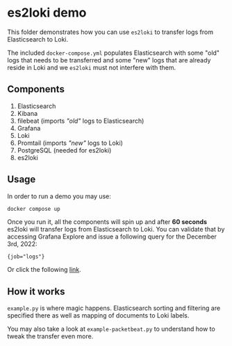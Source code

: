 # es2loki demo

This folder demonstrates how you can use `es2loki` to transfer logs from
Elasticsearch to Loki.

The included `docker-compose.yml` populates Elasticsearch with some "old" logs
that needs to be transferred and some "new" logs that are already reside in
Loki and we `es2loki` must not interfere with them.

## Components

1. Elasticsearch
2. Kibana
3. filebeat (imports _"old"_ logs to Elasticsearch)
4. Grafana
5. Loki
6. Promtail (imports _"new"_ logs to Loki)
7. PostgreSQL (needed for es2loki)
8. es2loki

## Usage

In order to run a demo you may use:
```bash
docker compose up
```

Once you run it, all the components will spin up and after **60 seconds** es2loki
will transfer logs from Elasticsearch to Loki. You can validate that by
accessing Grafana Explore and issue a following query for the December 3rd, 2022:
```
{job="logs"}
```
Or click the following [link](http://localhost:3000/explore?orgId=1&left=%7B%22datasource%22:%22P8E80F9AEF21F6940%22,%22queries%22:%5B%7B%22refId%22:%22A%22,%22datasource%22:%7B%22type%22:%22loki%22,%22uid%22:%22P8E80F9AEF21F6940%22%7D,%22editorMode%22:%22code%22,%22expr%22:%22%7Bjob%3D%5C%22logs%5C%22%7D%22,%22queryType%22:%22range%22%7D%5D,%22range%22:%7B%22from%22:%221670011200000%22,%22to%22:%221670097599000%22%7D%7D).

## How it works

`example.py` is where magic happens. Elasticsearch sorting and filtering
are specified there as well as mapping of documents to Loki labels.

You may also take a look at `example-packetbeat.py` to understand how
to tweak the transfer even more.

